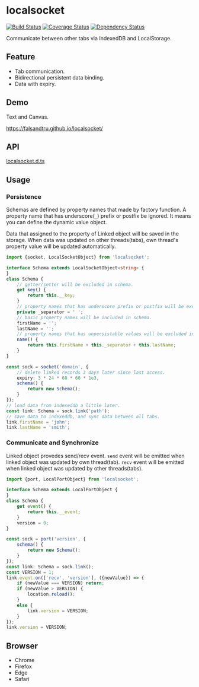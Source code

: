 # localsocket

[![Build Status](https://travis-ci.org/falsandtru/localsocket.svg?branch=master)](https://travis-ci.org/falsandtru/localsocket)
[![Coverage Status](https://coveralls.io/repos/falsandtru/localsocket/badge.svg?branch=master&service=github)](https://coveralls.io/github/falsandtru/localsocket?branch=master)
[![Dependency Status](https://gemnasium.com/falsandtru/localsocket.svg)](https://gemnasium.com/falsandtru/localsocket)

Communicate between other tabs via IndexedDB and LocalStorage.

## Feature

- Tab communication.
- Bidirectional persistent data binding.
- Data with expiry.

## Demo

Text and Canvas.

https://falsandtru.github.io/localsocket/

## API

[localsocket.d.ts](typings/localsocket.d.ts)

## Usage

### Persistence

Schemas are defined by property names that made by factory function.
A property name that has underscore(`_`) prefix or postfix be ignored.
It means you can define the dynamic value object.

Data that assigned to the property of Linked object will be saved in the storage.
When data was updated on other threads(tabs), own thread's property value will be updated automatically.

```ts
import {socket, LocalSocketObject} from 'localsocket';

interface Schema extends LocalSocketObject<string> {
}
class Schema {
	// getter/setter will be excluded in schema.
	get key() {
		return this.__key;
	}
	// property names that has underscore prefix or postfix will be excluded in schema.
	private _separator = ' ';
	// basic property names will be included in schema.
	firstName = '';
	lastName = '';
	// property names that has unpersistable values will be excluded in schema.
	name() {
		return this.firstName + this._separator + this.lastName;
	}
}

const sock = socket('domain', {
	// delete linked records 3 days later since last access.
	expiry: 3 * 24 * 60 * 60 * 1e3,
	schema() {
		return new Schema();
	}
});
// load data from indexeddb a little later.
const link: Schema = sock.link('path');
// save data to indexeddb, and sync data between all tabs.
link.firstName = 'john';
link.lastName = 'smith';
```

### Communicate and Synchronize

Linked object provedes send/recv event.
`send` event will be emitted when linked object was updated by own thread(tab).
`recv` event will be emitted when linked object was updated by other threads(tabs).

```ts
import {port, LocalPortObject} from 'localsocket';

interface Schema extends LocalPortObject {
}
class Schema {
	get event() {
		return this.__event;
	}
	version = 0;
}

const sock = port('version', {
	schema() {
		return new Schema();
	}
});
const link: Schema = sock.link();
const VERSION = 1;
link.event.on(['recv', 'version'], ({newValue}) => {
	if (newValue === VERSION) return;
	if (newValue > VERSION) {
		location.reload();
	}
	else {
		link.version = VERSION;
	}
});
link.version = VERSION;
```

## Browser

- Chrome
- Firefox
- Edge
- Safari
